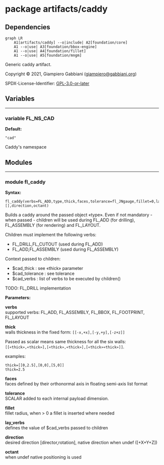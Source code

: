 # package artifacts/caddy

## Dependencies

```mermaid
graph LR
    A1[artifacts/caddy] --o|include| A2[foundation/core]
    A1 --o|use| A3[foundation/bbox-engine]
    A1 --o|use| A4[foundation/fillet]
    A1 --o|use| A5[foundation/mngm]
```

Generic caddy artifact.

Copyright © 2021, Giampiero Gabbiani (giampiero@gabbiani.org)

SPDX-License-Identifier: [GPL-3.0-or-later](https://spdx.org/licenses/GPL-3.0-or-later.html)


## Variables

---

### variable FL_NS_CAD

__Default:__

    "cad"

Caddy's namespace

## Modules

---

### module fl_caddy

__Syntax:__

    fl_caddy(verbs=FL_ADD,type,thick,faces,tolerance=fl_JNgauge,fillet=0,lay_verbs=[],direction,octant)

Builds a caddy around the passed object «type».
Even if not mandatory - when passed - children will be used during
FL_ADD (for drilling), FL_ASSEMBLY (for rendering) and FL_LAYOUT.

Children must implement the following verbs:

- FL_DRILL,FL_CUTOUT (used during FL_ADD)
- FL_ADD,FL_ASSEMBLY (used during FL_ASSEMBLY)

Context passed to children:

- $cad_thick     : see «thick» parameter
- $cad_tolerance : see tolerance
- $cad_verbs     : list of verbs to be executed by children()

TODO: FL_DRILL implementation


__Parameters:__

__verbs__  
supported verbs: FL_ADD, FL_ASSEMBLY, FL_BBOX, FL_FOOTPRINT, FL_LAYOUT

__thick__  
walls thickness in the fixed form: `[[-x,+x],[-y,+y],[-z+z]]`

Passed as scalar means same thickness for all the six walls:
`[[«thick»,«thick»],[«thick»,«thick»],[«thick»«thick»]]`.

examples:

```
thick=[[0,2.5],[0,0],[5,0]]
thick=2.5
```


__faces__  
faces defined by their orthonormal axis in floating semi-axis list format

__tolerance__  
SCALAR added to each internal payload dimension.

__fillet__  
fillet radius, when > 0 a fillet is inserted where needed

__lay_verbs__  
defines the value of $cad_verbs passed to children

__direction__  
desired direction [director,rotation], native direction when undef ([+X+Y+Z])

__octant__  
when undef native positioning is used


